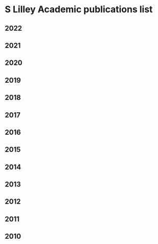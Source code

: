 # S Lilley Academic publications list

## 2022
## 2021
## 2020
## 2019
## 2018
## 2017
## 2016
## 2015
## 2014
## 2013
## 2012
## 2011
## 2010















